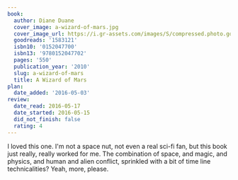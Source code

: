 ```yaml
---
book:
  author: Diane Duane
  cover_image: a-wizard-of-mars.jpg
  cover_image_url: https://i.gr-assets.com/images/S/compressed.photo.goodreads.com/books/1272379484l/1583121._SX98_.jpg
  goodreads: '1583121'
  isbn10: '0152047700'
  isbn13: '9780152047702'
  pages: '550'
  publication_year: '2010'
  slug: a-wizard-of-mars
  title: A Wizard of Mars
plan:
  date_added: '2016-05-03'
review:
  date_read: 2016-05-17
  date_started: 2016-05-15
  did_not_finish: false
  rating: 4
---
```


I loved this one. I'm not a space nut, not even a real sci-fi fan, but this book just really, really worked for me. The combination of space, and magic, and physics, and human and alien conflict, sprinkled with a bit of time line technicalities? Yeah, more, please.
